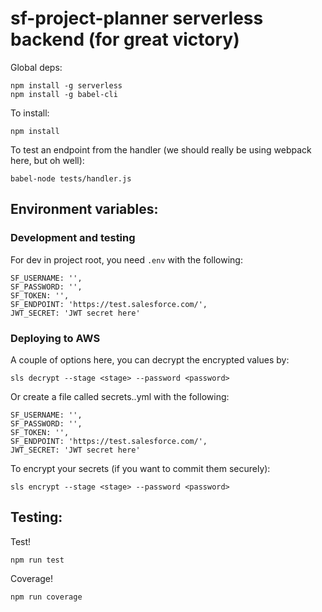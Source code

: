 # sf-project-planner serverless backend (for great victory)

Global deps:
    
    npm install -g serverless
    npm install -g babel-cli

To install:

    npm install

To test an endpoint from the handler (we should really be using webpack here, but oh well):

    babel-node tests/handler.js

## Environment variables:

### Development and testing

For dev in project root, you need `.env` with the following:

    SF_USERNAME: '',
    SF_PASSWORD: '',
    SF_TOKEN: '',
    SF_ENDPOINT: 'https://test.salesforce.com/',
    JWT_SECRET: 'JWT secret here'

### Deploying to AWS

A couple of options here, you can decrypt the encrypted values by:

    sls decrypt --stage <stage> --password <password>

Or create a file called secrets.<stage>.yml with the following:

    SF_USERNAME: '',
    SF_PASSWORD: '',
    SF_TOKEN: '',
    SF_ENDPOINT: 'https://test.salesforce.com/',
    JWT_SECRET: 'JWT secret here'

To encrypt your secrets (if you want to commit them securely):

    sls encrypt --stage <stage> --password <password>

## Testing:

Test!

    npm run test

Coverage!

    npm run coverage

